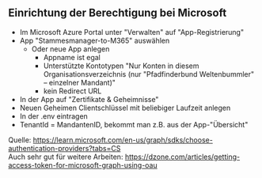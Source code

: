 ## Einrichtung der Berechtigung bei Microsoft ##
- Im Microsoft Azure Portal unter "Verwalten" auf "App-Registrierung"
- App "Stammesmanager-to-M365" auswählen
  - Oder neue App anlegen
    - Appname ist egal
    - Unterstützte Kontotypen "Nur Konten in diesem Organisationsverzeichnis (nur "Pfadfinderbund Weltenbummler" – einzelner Mandant)"
    - kein Redirect URL
- In der App auf "Zertifikate & Geheimnisse"
- Neuen Geheimen Clientschlüssel mit beliebiger Laufzeit anlegen
- In der .env eintragen
- TenantId = MandantenID, bekommt man z.B. aus der App-"Übersicht"

Quelle: https://learn.microsoft.com/en-us/graph/sdks/choose-authentication-providers?tabs=CS  
Auch sehr gut für weitere Arbeiten: https://dzone.com/articles/getting-access-token-for-microsoft-graph-using-oau



